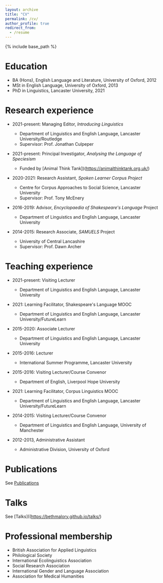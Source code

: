 ```yaml
---
layout: archive
title: "CV"
permalink: /cv/
author_profile: true
redirect_from:
  - /resume
---
```


{% include base_path %}

Education
======
* BA (Hons), English Language and Literature, University of Oxford, 2012
* MSt in English Language, University of Oxford, 2013
* PhD in Linguistics, Lancaster University, 2021 

Research experience
======
* 2021-present: Managing Editor, *Introducing Linguistics*
  * Department of Linguistics and English Language, Lancaster University/Routledge
  * Supervisor: Prof. Jonathan Culpeper 

* 2021-present: Principal Investigator, *Analysing the Language of Speciesism*
  * Funded by [Animal Think Tank])(https://animalthinktank.org.uk/)

* 2020-2021: Research Assistant, *Spoken Learner Corpus Project*
  * Centre for Corpus Approaches to Social Science, Lancaster University
  * Supervisor: Prof. Tony McEnery
  
* 2016-2019: Advisor, *Encyclopaedia of Shakespeare's Language* Project
  * Department of Linguistics and English Language, Lancaster University
 
* 2014-2015: Research Associate, *SAMUELS* Project
  * University of Central Lancashire
  * Supervisor: Prof. Dawn Archer
 
Teaching experience
======
* 2021-present: Visiting Lecturer
  * Department of Linguistics and English Language, Lancaster University

* 2021: Learning Facilitator, Shakespeare's Language MOOC
  * Department of Linguistics and English Language, Lancaster University/FutureLearn

* 2015-2020: Associate Lecturer 
  * Department of Linguistics and English Language, Lancaster University

* 2015-2016: Lecturer
  * International Summer Programme, Lancaster University
  
* 2015-2016: Visiting Lecturer/Course Convenor
  * Department of English, Liverpool Hope University

* 2021: Learning Facilitator, Corpus Linguistics MOOC
  * Department of Linguistics and English Language, Lancaster University/FutureLearn
  
* 2014-2015: Visiting Lecturer/Course Convenor
  * Department of Linguistics and English Language, University of Manchester

* 2012-2013, Administrative Assistant
  * Administrative Division, University of Oxford



Publications
======

  See [Publications](https://bethmalory.github.io/publications/)  
  
  
Talks
======

See [Talks]((https://bethmalory.github.io/talks/)  

  
Professional membership
======
* British Association for Applied Linguistics
* Philological Society
* International Ecolinguistics Association
* Social Research Association
* International Gender and Language Association
* Association for Medical Humanities
